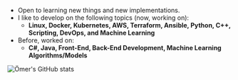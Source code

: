 - Open to learning new things and new implementations.
- I like to develop on the following topics (now, working on):
  - **Linux, Docker, Kubernetes, AWS, Terraform, Ansible, Python, C++, Scripting, DevOps, and Machine Learning**
- Before, worked on:
  - **C#, Java, Front-End, Back-End Development, Machine Learning Algorithms/Models**
    
![Ömer's GitHub stats](https://github-readme-stats.vercel.app/api?username=omerbsezer&show_icons=true&theme=transparent)
